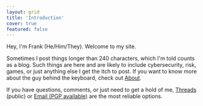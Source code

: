 ```yaml
---
layout: grid
title: 'Introduction'
cover: true
featured: false
---
```


Hey, I'm Frank (He/Him/They). Welcome to my site. 

Sometimes I post things longer than 240 characters, which I'm told counts as a blog. 
 Such things are here and are likely to include cybersecurity, risk, games, or just anything else I get the itch to post. 
 If you want to know more about the guy behind the keyboard, check out [About](/about/).  

If you have questions, comments, or just need to get a hold of me, [Threads](https://www.threads.net/@beermetalpc) (public) or [Email (PGP available)](mailto:email@BeerMetalPC.com) are the most reliable options. 
